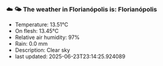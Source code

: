 ### ☁️ 🌤️  The weather in Florianópolis is: Florianópolis

- Temperature: 13.51°C
- On flesh: 13.45°C
- Relative air humidity: 97%
- Rain: 0.0 mm
- Description: Clear sky
- last updated: 2025-06-23T23:14:25.924089
